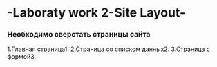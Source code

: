# -Laboraty work 2-Site Layout-
### Необходимо сверстать страницы сайта
1.Главная страница1.
2.Страница со списком данных2.
3.Страница с формой3.
